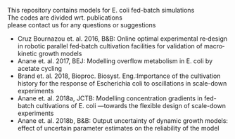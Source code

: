 This repository contains models for E. coli fed-batch simulations <br />
The codes are divided wrt. publications <br />
please contact us for any questions or suggestions <br />

- Cruz Bournazou et. al. 2016, B&B: Online optimal experimental re‐design in robotic parallel fed‐batch cultivation facilities for validation of macro‐kinetic growth models  <br /> 
- Anane et. al. 2017, BEJ: Modelling overflow metabolism in E. coli by acetate cycling <br /> 
- Brand et. al. 2018, Bioproc. Biosyst. Eng.:Importance of the cultivation history for the response of Escherichia coli to oscillations in scale-down experiments <br /> 
- Anane et. al. 2018a, JCTB: Modelling concentration gradients in fed-batch cultivations of E. coli —towards the flexible design of scale-down experiments <br />
- Anane et. al. 2018b, B&B: Output uncertainty of dynamic growth models: effect of uncertain parameter estimates on the reliability of the model <br />


